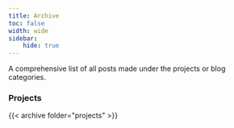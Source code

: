 ```yaml
---
title: Archive
toc: false
width: wide 
sidebar:
    hide: true
---
```


A comprehensive list of all posts made under the projects or blog categories.

### Projects

{{< archive folder="projects" >}}

<!-- ### Blog -->

<!-- {{< archive folder="blog" >}} -->
